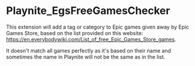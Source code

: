 # Playnite_EgsFreeGamesChecker
This extension will add a tag or category to Epic games given away by Epic Games Store, based on the list provided on this website: https://en.everybodywiki.com/List_of_free_Epic_Games_Store_games.

It doesn't match all games perfectly as it's based on their name and sometimes the name in Playnite will not be the same as in the list.
